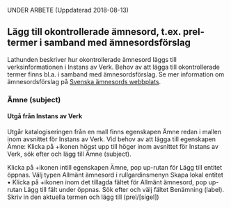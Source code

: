 UNDER ARBETE (Uppdaterad 2018-08-13)

## Lägg till okontrollerade ämnesord, t.ex. prel-termer i samband med ämnesordsförslag

Lathunden beskriver hur okontrollerade ämnesord läggs till verksinformationen i Instans av Verk. Behov av att lägga till okontrollerade termer finns bl.a. i samband med ämnesordsförslag. Se mer information om ämnesordsförslag på [Svenska ämnesords webbplats](http://www.kb.se/katalogisering/Svenska-amnesord/nytt_amnesord/).

### Ämne (subject)

#### Utgå från Instans av Verk
Utgår katalogiseringen från en mall finns egenskapen Ämne redan i mallen inom avsnittet för Instans av Verk. Vid behov av att lägga till egenskapen Ämne: Klicka på +ikonen högst upp till höger inom avsnittet för Instans av Verk, sök efter och lägg till Ämne (subject).


Klicka på +ikonen intill egenskapen Ämne, pop up-rutan för Lägg till entitet öppnas. Välj typen Allmänt ämnesord i rullgardinsmenyn Skapa lokal entitet
•	Klicka på +ikonen inom det tillagda fältet för Allmänt ämnesord, pop up-rutan Lägg till fält under öppnas. Sök efter och välj fältet Benämning (label). Skriv in den aktuella termen och lägg till (prel/[sigel])

